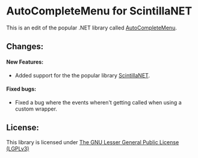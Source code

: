 # AutoCompleteMenu for ScintillaNET
This is an edit of the popular .NET library called [AutoCompleteMenu](http://www.codeproject.com/Articles/365974/Autocomplete-Menu).

## Changes: 
#### New Features: 
* Added support for the the popular library [ScintillaNET](https://github.com/jacobslusser/ScintillaNET).

#### Fixed bugs: 
* Fixed a bug where the events wheren't getting called when using a custom wrapper.

## License: 
This library is licensed under [The GNU Lesser General Public License (LGPLv3)](http://www.opensource.org/licenses/lgpl-3.0.html)
